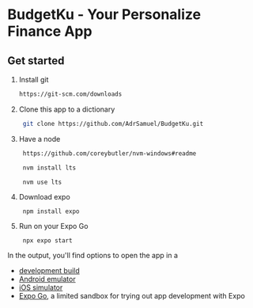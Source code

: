 # BudgetKu - Your Personalize Finance App

## Get started

1. Install git

   ```bash
   https://git-scm.com/downloads
   ```

2. Clone this app to a dictionary

   ```bash
    git clone https://github.com/AdrSamuel/BudgetKu.git
   ```

3. Have a node

   ```bash
    https://github.com/coreybutler/nvm-windows#readme

    nvm install lts

    nvm use lts
   ```

4. Download expo

   ```
    npm install expo
   ```

5. Run on your Expo Go

   ```
    npx expo start
   ```

In the output, you'll find options to open the app in a

- [development build](https://docs.expo.dev/develop/development-builds/introduction/)
- [Android emulator](https://docs.expo.dev/workflow/android-studio-emulator/)
- [iOS simulator](https://docs.expo.dev/workflow/ios-simulator/)
- [Expo Go](https://expo.dev/go), a limited sandbox for trying out app development with Expo
